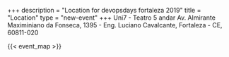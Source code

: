 +++
description = "Location for devopsdays fortaleza 2019"
title = "Location"
type = "new-event"
+++
Uni7 - Teatro 5 andar
Av. Almirante Maximiniano da Fonseca, 1395 - Eng. Luciano Cavalcante, Fortaleza - CE, 60811-020

{{< event_map >}}

<!-- Uncomment this only if you have set the coordinates for your location in the config yaml. Get Latitude and Longitude of a Point: http://itouchmap.com/latlong.html -->
<!-- {{< event_map >}} -->